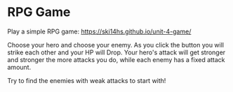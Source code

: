 # RPG Game
Play a simple RPG game:
https://ski14hs.github.io/unit-4-game/

Choose your hero and choose your enemy. As you click the button you will strike each other and your HP will Drop.
Your hero's attack will get stronger and stronger the more attacks you do, while each enemy has a fixed attack amount.

Try to find the enemies with weak attacks to start with!

